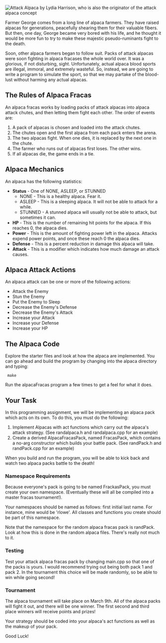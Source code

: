 ![Attack Alpaca by Lydia Harrison, who is also the originator of
the attack alpaca concept](images/Alpaca.jpg)


Farmer George comes from a long line of alpaca farmers. They have raised
alpacas for generations, peacefully shearing them for their valuable
fibers. But then, one day, George became very bored with his life, and
he thought it would be more fun to try to make these majestic
pseudo-ruminants fight to the death.

Soon, other alpaca farmers began to follow suit. Packs of attack alpacas
were soon fighting in alpaca fracases the whole world over. It was a
glorious, if not disturbing, sight. Unfortunately, actual alpaca blood
sports are illegal, immoral, and extremely wasteful. So, instead, we are
going to write a program to simulate the sport, so that we may partake
of the blood-lust without harming any actual alpacas.

## The Rules of Alpaca Fracas

An alpaca fracas works by loading packs of attack alpacas into alpaca
attack chutes, and then letting them fight each other. The order of
events are:

1.  A pack of alpacas is chosen and loaded into the attack chutes.
2.  The chutes open and the first alpaca from each pack enters the
    arena.
3.  The two alpacas fight. When one dies, it is replaced by the next one
    in the chute.
4.  The farmer who runs out of alpacas first loses. The other wins.
5.  If all alpacas die, the game ends in a tie.

## Alpaca Mechanics

An alpaca has the following statistics:

  - **Status** - One of NONE, ASLEEP, or STUNNED
      - NONE - This is a healthy alpaca. Fear it.
      - ASLEEP - This is a sleeping alpaca. It will not be able to
        attack for a while.
      - STUNNED - A stunned alpaca will usually not be able to attack,
        but sometimes it can.
  - **HP** - This is the number of remaining hit points for the alpaca.
    If this reaches 0, the alpaca dies.
  - **Power** - This is the amount of fighting power left in the alpaca.
    Attacks expend power points, and once these reach 0 the alpaca dies.
  - **Defense** - This is a percent reduction in damage this alpaca will
    take.
  - **Attack** - This is a modifier which indicates how much damage an
    attack causes.

## Alpaca Attack Actions

An alpaca attack can be one or more of the following actions:

  - Attack the Enemy
  - Stun the Enemy
  - Put the Enemy to Sleep
  - Decrease the Enemy's Defense
  - Decrease the Enemy's Attack
  - Increase your Attack
  - Increase your Defense
  - Increase your HP

## The Alpaca Code
Explore the starter files and look at how the alpaca are implemented. You can go
ahead and build the program by changing into the alpaca directory and
typing:

` make`

Run the alpacaFracas program a few times to get a feel for what it does.

## Your Task

In this programming assignment, we will be implementing an alpaca pack
which acts on its own. To do this, you must do the following:

1.  Implement Alpacas with act functions which carry out the alpaca's
    attack strategy. (See randalpaca.h and randalpaca.cpp for an
    example)
2.  Create a derived AlpacaFracasPack, named FracasPack, which contains
    a no-arg constructor which builds your battle pack. (See randPack.h
    and randPack.cpp for an example)

When you build and run the program, you will be able to kick back and
watch two alpaca packs battle to the death\!

### Namespace Requirements

Because everyone's pack is going to be named FrackasPack, you must
create your own namespace. (Eventually these will all be compiled into a
master fracas tournament\!).

Your namespaces should be named as follows: first initial last name. For
instance, mine would be 'rlowe'. All classes and functions you create
should be part of this namespace.

Note that the namespace for the random alpaca fracas pack is randPack.
Look at how this is done in the random alpaca files. There's really not
much to it.

### Testing

Test your attack alpaca fracas pack by changing main.cpp so that one of
the packs is yours. I would recommend trying out being both pack 1 and
pack 2. In the tournament this choice will be made randomly, so be able
to win while going second\!

### Tournament

The alpaca tournament will take place on March 9th. All of the alpaca
packs will fight it out, and there will be one winner. The first second
and third place winners will receive points and prizes\!

Your strategy should be coded into your alpaca's act functions as well
as the makeup of your pack.

Good Luck\!
